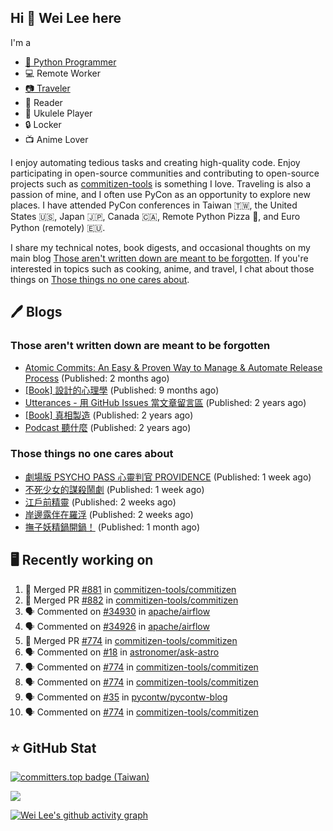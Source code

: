 ## Hi 👋 Wei Lee here

I'm a

* [🐍 Python Programmer](https://pycon-note.wei-lee.me/)
* 💻 Remote Worker
* [📷 Traveler](https://travlog.wei-lee.me/)
* 📖 Reader
* 🎵 Ukulele Player
* 🔒 Locker
* 📺 Anime Lover

I enjoy automating tedious tasks and creating high-quality code. Enjoy participating in open-source communities and contributing to open-source projects such as [commitizen-tools](https://github.com/commitizen-tools) is something I love. Traveling is also a passion of mine, and I often use PyCon as an opportunity to explore new places. I have attended PyCon conferences in Taiwan 🇹🇼, the United States 🇺🇸, Japan 🇯🇵, Canada 🇨🇦, Remote Python Pizza 🍕, and Euro Python (remotely) 🇪🇺.

I share my technical notes, book digests, and occasional thoughts on my main blog [Those aren't written down are meant to be forgotten](https://blog.wei-lee.me/). If you're interested in topics such as cooking, anime, and travel, I chat about those things on [Those things no one cares about](https://travlog.wei-lee.me/).

## 🖊️ Blogs

### Those aren't written down are meant to be forgotten

* [Atomic Commits: An Easy &amp; Proven Way to Manage &amp; Automate Release Process](https://blog.wei-lee.me/posts/tech/2023/08/atomic-commits-coscup-2023) (Published: 2 months ago)
* [[Book] 設計的心理學](https://blog.wei-lee.me/posts/book/2023/01/the-design-of-everyday-things) (Published: 9 months ago)
* [Utterances - 用 GitHub Issues 當文章留言區](https://blog.wei-lee.me/posts/tech/2022/02/use-github-issues-as-comment-system) (Published: 2 years ago)
* [[Book] 真相製造](https://blog.wei-lee.me/posts/book/2022/02/reality-is-business) (Published: 2 years ago)
* [Podcast 聽什麼](https://blog.wei-lee.me/posts/gossiping/2021/12/podcast-i-listen-to) (Published: 2 years ago)

### Those things no one cares about

* [劇場版 PSYCHO PASS 心靈判官 PROVIDENCE](https://travlog.wei-lee.me/posts/review/2023/10/psycho-pass-providence) (Published: 1 week ago)
* [不死少女的謀殺鬧劇](https://travlog.wei-lee.me/posts/review/2023/10/undead-girl-murder-farce) (Published: 1 week ago)
* [江戶前精靈](https://travlog.wei-lee.me/posts/review/2023/09/edomae-erufu) (Published: 2 weeks ago)
* [岸邊露伴在羅浮](https://travlog.wei-lee.me/posts/review/2023/09/rohan-at-the-louvre) (Published: 2 weeks ago)
* [撫子妖精鍋開鍋！](https://travlog.wei-lee.me/posts/cook/2023/08/season-nadeshiko-pot) (Published: 1 month ago)

## 🖥️ Recently working on

1. 🎉 Merged PR [#881](https://github.com/commitizen-tools/commitizen/pull/881) in [commitizen-tools/commitizen](https://github.com/commitizen-tools/commitizen)
2. 🎉 Merged PR [#882](https://github.com/commitizen-tools/commitizen/pull/882) in [commitizen-tools/commitizen](https://github.com/commitizen-tools/commitizen)
3. 🗣 Commented on [#34930](https://github.com/apache/airflow/issues/34930) in [apache/airflow](https://github.com/apache/airflow)
4. 🗣 Commented on [#34926](https://github.com/apache/airflow/issues/34926) in [apache/airflow](https://github.com/apache/airflow)
5. 🎉 Merged PR [#774](https://github.com/commitizen-tools/commitizen/pull/774) in [commitizen-tools/commitizen](https://github.com/commitizen-tools/commitizen)
6. 🗣 Commented on [#18](https://github.com/astronomer/ask-astro/issues/18) in [astronomer/ask-astro](https://github.com/astronomer/ask-astro)
7. 🗣 Commented on [#774](https://github.com/commitizen-tools/commitizen/issues/774) in [commitizen-tools/commitizen](https://github.com/commitizen-tools/commitizen)
8. 🗣 Commented on [#774](https://github.com/commitizen-tools/commitizen/issues/774) in [commitizen-tools/commitizen](https://github.com/commitizen-tools/commitizen)
9. 🗣 Commented on [#35](https://github.com/pycontw/pycontw-blog/issues/35) in [pycontw/pycontw-blog](https://github.com/pycontw/pycontw-blog)
10. 🗣 Commented on [#774](https://github.com/commitizen-tools/commitizen/issues/774) in [commitizen-tools/commitizen](https://github.com/commitizen-tools/commitizen)


## ⭐ GitHub Stat

[![committers.top badge (Taiwan)](https://user-badge.committers.top/taiwan_public/Lee-W.svg)](https://user-badge.committers.top/taiwan_public/Lee-W)

[![](https://github-readme-stats.vercel.app/api?username=Lee-W&show_icons=true&hide_title=true&cache_seconds=86400)](https://github.com/anuraghazra/github-readme-stats)

[![Wei Lee's github activity graph](https://github-readme-activity-graph.vercel.app/graph?username=Lee-W&theme=dracula)](https://github.com/ashutosh00710/github-readme-activity-graph)
